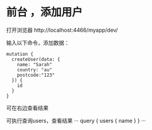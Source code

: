 # 前台 ，添加用户

打开浏览器
http://localhost:4466/myapp/dev/


输入以下命令，添加数据：

```
mutation {
  createUser(data: {
    name: "Sarah"
    country: "au"
    postcode:"123"
  }) {
    id
  }
}
```

可在右边查看结果

可执行查询users，查看结果
···
query {
  users {
    name
  }
}
···